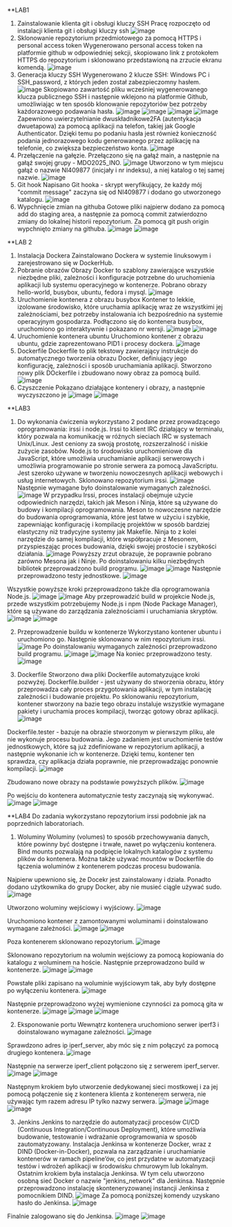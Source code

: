 **LAB1
1. Zainstalowanie klienta git i obsługi kluczy SSH
   Pracę rozpoczęto od instalacji klienta git i obsługi kluczy ssh
![image](https://github.com/user-attachments/assets/ff4fa743-ec04-48eb-a77d-9bc8bf06084c)
3. Sklonowanie repozytorium przedmiotowego za pomocą HTTPS i personal access token
   Wygenerowano personal access token na platformie github w odpowiedniej sekcji, skopiowano link z protokołem HTTPS do repozytorium i sklonowano przedstawioną na zrzucie ekranu komendą.
![image](https://github.com/user-attachments/assets/c9151217-9d85-49fe-9d12-05e2f1e22f98)
4. Generacja kluczy SSH
   Wygenerowano 2 klucze SSH: Windows PC i SSH_password, z których jeden został zabezpieczomny hasłem.
![image](https://github.com/user-attachments/assets/3b3a2551-3743-4ade-a959-180eb4037b27)
   Skopiowano zawartość pliku wcześniej wygenerowanego klucza publicznego SSH i następnie wklejono na platformie Github, umożliwiając w ten sposób klonowanie repozytoriów bez potrzeby każdorazowego podawania hasła.
![image](https://github.com/user-attachments/assets/882f6d41-51d9-4ba2-a7f9-07abf03519a4)
![image](https://github.com/user-attachments/assets/6cdc2cff-5de2-4078-b1b0-faa478ea8ee1)
![image](https://github.com/user-attachments/assets/e87ecc54-8bb5-4ca8-a7f0-adceac1b2c17)
![image](https://github.com/user-attachments/assets/2c88ed5a-2293-480e-bfc3-8c2f5853df53)
   Zapewniono uwierzytelnianie dwuskładnikowe2FA (autentykacja dwuetapowa) za pomocą aplikacji na telefon, takiej jak Google Authenticator. Dzięki temu po podaniu hasła jest również konieczność podania jednorazowego kodu generowanego przez aplikację na telefonie, co zwiększa bezpieczeństwo konta.
![image](https://github.com/user-attachments/assets/2db07c9f-c24e-44d2-91ad-6b2633563ebe)
5. Przełączenie na gałęzie.
   Przełączono się na gałąź main, a następnie na gałąź swojej grupy - MDO2025_INO.
![image](https://github.com/user-attachments/assets/eaf8f1bb-21e3-4e36-8cfa-1269c997fdab)
   Utworzono w tym miejscu gałąź o nazwie NI409877 (inicjały i nr indeksu), a niej katalog o tej samej nazwie.
![image](https://github.com/user-attachments/assets/494b18fd-cf9a-4707-8fee-b3d58e9e4f66)
6. Git hook
   Napisano Git hooka - skrypt weryfikujący, że każdy mój "commit message" zaczyna się od NI409877 i dodano go utworzonego katalogu.
![image](https://github.com/user-attachments/assets/406e9c78-006f-494e-bfbf-e0f0343b4c69)
7. Wypchnięcie zmian na githuba
   Gotowe pliki najpierw dodano za pomocą add do staging area, a następnie za pomocą commit zatwierdozno zmiany do lokalnej historii repozytorium. Za pomocą git push origin wypchnięto zmiany na githuba.
![image](https://github.com/user-attachments/assets/e9bdf424-9edb-45bc-ba1c-82f4d06f5661)
![image](https://github.com/user-attachments/assets/1b691d73-cd4f-4bb7-8281-d19d285ca245)


**LAB 2
1. Instalacja Dockera
   Zainstalowano Dockera w systemie linuksowym i zarejestrowano się w DockerHub.
2. Pobranie obrazów
   Obrazy Docker to szablony zawierające wszystkie niezbędne pliki, zależności i konfiguracje potrzebne do uruchomienia aplikacji lub systemu operacyjnego w kontenerze. Pobrano obrazy hello-world, busybox, ubuntu, fedora i mysql.
![image](https://github.com/user-attachments/assets/5325afdb-94a4-479d-bf94-d4fed6ef688d)
3. Uruchomienie kontenera z obrazu busybox
   Kontener to lekkie, izolowane środowisko, które uruchamia aplikację wraz ze wszystkimi jej zależnościami, bez potrzeby instalowania ich bezpośrednio na systemie operacyjnym gospodarza.
   Podłączono się do kontenera busybox, uruchomiono go interaktywnie i pokazano nr wersji.
![image](https://github.com/user-attachments/assets/9120cad9-e396-4dab-88d0-cc05a125f2b6)
![image](https://github.com/user-attachments/assets/ff3297a3-7773-4bc3-bf31-389ecbbdaf89)
4. Uruchomienie kontenera ubuntu
   Uruchomiono kontener z obrazu ubuntu, gdzie zaprezentowano PID1 i procesy dockera.
![image](https://github.com/user-attachments/assets/2fbc8e68-5111-4044-9a94-35edbb99eaab)
5. Dockerfile
   Dockerfile to plik tekstowy zawierający instrukcje do automatycznego tworzenia obrazu Docker, definiujący jego konfigurację, zależności i sposób uruchamiania aplikacji.
   Stworzono nowy plik DOckerfile i zbudowano nowy obraz za pomocą build.
![image](https://github.com/user-attachments/assets/cc148f12-219f-41be-87a2-c3942f7e8655)
6. Czyszczenie
   Pokazano działające kontenery i obrazy, a następnie wyczyszczono je
![image](https://github.com/user-attachments/assets/751b5b3e-5647-408a-8ead-cc87ea87aab3)
![image](https://github.com/user-attachments/assets/c110706f-5e5f-408d-87a2-1098cc72bf0c)


**LAB3
1. Do wykonania ćwiczenia wykorzystano 2 podane przez prowadzącego oprogramowania: irssi i node.js. Irssi to klient IRC działający w terminalu, który pozwala na komunikację w różnych sieciach IRC w systemach Unix/Linux. Jest ceniony za swoją prostotę, rozszerzalność i niskie zużycie zasobów.
Node.js to środowisko uruchomieniowe dla JavaScript, które umożliwia uruchamianie aplikacji serwerowych i umożliwia programowanie po stronie serwera za pomocą JavaScriptu. Jest szeroko używane w tworzeniu nowoczesnych aplikacji webowych i usług internetowych.
Sklonowano repozytorium irssi.
![image](https://github.com/user-attachments/assets/6af57fce-520c-4127-ab15-9bf3bc3b69db)
Następnie wymagane było doinstalowanie wymaganych zależności.
![image](https://github.com/user-attachments/assets/03d1617b-00d0-4963-a1ca-09f1e45b9eb1)
W przypadku Irssi, proces instalacji obejmuje użycie odpowiednich narzędzi, takich jak Meson i Ninja, które są używane do budowy i kompilacji oprogramowania.
Meson to nowoczesne narzędzie do budowania oprogramowania, które jest łatwe w użyciu i szybkie, zapewniając konfigurację i kompilację projektów w sposób bardziej elastyczny niż tradycyjne systemy jak Makefile. Ninja to z kolei narzędzie do samej kompilacji, które współpracuje z Mesonem, przyspieszając proces budowania, dzięki swojej prostocie i szybkości działania.
![image](https://github.com/user-attachments/assets/fd3903f9-c880-4a8e-84fd-aa8d0b7f7e62)
Powyższy zrzut obrazuje, że poprawnie pobrano zarówno Mesona jak i Ninje. Po doinstalowaniu kilku niezbędnych bibliotek przeprowadzono build programu.
![image](https://github.com/user-attachments/assets/ce1ca8b0-2f67-468e-b838-bf7932f944a4)
![image](https://github.com/user-attachments/assets/2f1b117b-27ed-461a-bb76-f071693700bd)
Następnie przeprowadzono testy jednostkowe.
![image](https://github.com/user-attachments/assets/c61c3f2e-ee7c-4f8a-867b-f67d6a530566)

Wszystkie powyższe kroki przeprowadzono także dla oprogramowania Node.js.
![image](https://github.com/user-attachments/assets/737966fa-07b7-4506-9412-139ab5313ef6)
![image](https://github.com/user-attachments/assets/f14c4771-e7a6-4e88-827e-e20b39bac5ee)
Aby przeprowadzić build w projekcie Node.js, przede wszystkim potrzebujemy Node.js i npm (Node Package Manager), które są używane do zarządzania zależnościami i uruchamiania skryptów.
![image](https://github.com/user-attachments/assets/b50e23d2-63b7-469b-aa85-6aefd9ebd792)
![image](https://github.com/user-attachments/assets/208fd169-0525-499f-94dc-e8a207d43818)

2. Przeprowadzenie buildu w kontenerze
   Wykorzystano kontener ubuntu i uruchomiono go. Następnie sklonowano w nim repozytorium irssi.
   ![image](https://github.com/user-attachments/assets/b53543e8-1409-4ffc-a97e-ba8e4c815de3)
Po doinstalowaniu wymaganych zależności przeprowadzono build programu.
![image](https://github.com/user-attachments/assets/8faba540-28b4-4fb7-aaf9-d3c949289f46)
![image](https://github.com/user-attachments/assets/76984cae-962e-4f05-9e06-40a013e388ce)
Na koniec przeprowadzono testy.
![image](https://github.com/user-attachments/assets/302869b7-d172-4775-92d0-6036b7ba5ec4)

3. Dockerfile
Stworzono dwa pliki Dockerfile automatyzujące kroki pozwyżej.
Dockerfile.builder -  jest używany do stworzenia obrazu, który przeprowadza cały proces przygotowania aplikacji, w tym instalację zależności i budowanie projektu. Po sklonowaniu repozytorium, kontener stworzony na bazie tego obrazu instaluje wszystkie wymagane pakiety i uruchamia proces kompilacji, tworząc gotowy obraz aplikacji.
![image](https://github.com/user-attachments/assets/280aae0c-b726-4fe5-b506-9741276c2de1)

Dockerfile.tester - bazuje na obrazie stworzonym w pierwszym pliku, ale nie wykonuje procesu budowania. Jego zadaniem jest uruchomienie testów jednostkowych, które są już zdefiniowane w repozytorium aplikacji, a następnie wykonanie ich w kontenerze. Dzięki temu, kontener ten sprawdza, czy aplikacja działa poprawnie, nie przeprowadzając ponownie kompilacji.
![image](https://github.com/user-attachments/assets/0c70e662-b68a-4c9e-8aaf-4dfecc77ae1f)

Zbudowano nowe obrazy na podstawie powyższych plików.
![image](https://github.com/user-attachments/assets/8d35c983-7758-4ba1-b84e-51f08d159797)

Po wejściu do kontenera automatycznie testy zaczynają się wykonywać.
![image](https://github.com/user-attachments/assets/e96289ff-09e4-4136-b033-06ec37ed34ae)
![image](https://github.com/user-attachments/assets/17fdb1d3-eeb0-4802-b881-3b1b5f7c8dcc)


**LAB4
Do zadania wykorzystano repozytorium irssi podobnie jak na poprzednich laboratoriach.
1. Woluminy
Woluminy (volumes) to sposób przechowywania danych, które powinny być dostępne i trwałe, nawet po wyłączeniu kontenera.
Bind mounts pozwalają na podpięcie lokalnych katalogów z systemu plików do kontenera.
Można także używać mountów w Dockerfile do łączenia woluminów z kontenerem podczas procesu budowania.

Najpierw upewniono się, że Docekr jest zainstalowany i działa. Ponadto dodano użytkownika do grupy Docker, aby nie musieć ciągle używać sudo.
![image](https://github.com/user-attachments/assets/25d8e62b-e267-43e9-958a-3577e1bf309b)

Utworzono woluminy wejściowy i wyjściowy.
![image](https://github.com/user-attachments/assets/a65ef067-9487-4e57-bf03-a49f05ceeabc)

Uruchomiono kontener z zamontowanymi woluminami i doinstalowano wymagane zależności.
![image](https://github.com/user-attachments/assets/03f6ac83-9a8b-4a08-a35d-e2dfad9eaa3b)
![image](https://github.com/user-attachments/assets/0fbee904-5f1c-47d6-a733-b3fc8198db37)

Poza kontenerem sklonowano repozytorium.
![image](https://github.com/user-attachments/assets/af507f68-3c00-4f07-b545-db255e996afc)

Sklonowano repozytorium na wolumin wejściowy za pomocą kopiowania do katalogu z woluminem na hoście. Następnie przeprowadzono build w kontenerze.
![image](https://github.com/user-attachments/assets/2f631daa-62c5-46fb-bdbd-12e8c8ba6a07)
![image](https://github.com/user-attachments/assets/55d69aec-448a-458b-877f-da5e0239cd7f)

Powstałe pliki zapisano na woluminie wyjściowym tak, aby były dostępne po wyłączeniu kontenera.
![image](https://github.com/user-attachments/assets/112e818b-9d63-4fa3-ae2a-22958c57c74e)

Następnie przeprowadzono wyżej wymienione czynności za pomocą gita w kontenerze.
![image](https://github.com/user-attachments/assets/29b602ff-d5c6-4f92-bc91-fd66d9cacce1)
![image](https://github.com/user-attachments/assets/2dc43f32-d248-418a-9ad6-9c8b9a4b497b)
![image](https://github.com/user-attachments/assets/0004fe84-4d7e-4fd9-93ac-17afd4018f28)


2. Eksponowanie portu
   Wewnątrz kontenera uruchomiono serwer iperf3 i doinstalowano wymagane zależności.
![image](https://github.com/user-attachments/assets/61ba9da9-45ba-4b22-b8d5-5300aec67c69)

Sprawdzono adres ip iperf_server, aby móc się z nim połączyć za pomocą drugiego kontenera.
![image](https://github.com/user-attachments/assets/e08c5607-7372-48b2-9846-ca81d2eb17b9)

Następnie na serwerze iperf_client połączono się  z serwerem iperf_server.
![image](https://github.com/user-attachments/assets/52e34cfe-eb33-434e-b944-d6243f466bff)
![image](https://github.com/user-attachments/assets/5e187c2c-f34a-46b3-a0c0-b2f485e840be)

Następnym krokiem było utworzenie dedykowanej sieci mostkowej i za jej pomocą połączenie się z kontenera klienta z kontenerem serwera, nie używając tym razem adresu IP tylko nazwy serwera.
![image](https://github.com/user-attachments/assets/8fbecdb1-dff5-4f8c-9a07-69a21bf2e481)
![image](https://github.com/user-attachments/assets/61ff47b3-6c21-467d-9ebd-1864fb4669ef)
![image](https://github.com/user-attachments/assets/052a332b-98ba-408b-8bc1-d46d761b55bb)


3. Jenkins
   Jenkins to narzędzie do automatyzacji procesów CI/CD (Continuous Integration/Continuous Deployment), które umożliwia budowanie, testowanie i wdrażanie oprogramowania w sposób zautomatyzowany. Instalacja Jenkinsa w kontenerze Docker, wraz z DIND (Docker-in-Docker), pozwala na zarządzanie i uruchamianie kontenerów w ramach pipeline’ów, co jest przydatne w automatyzacji testów i wdrożeń aplikacji w środowisku chmurowym lub lokalnym.
   Ostatnim krokiem była instalacja Jenkinsa. W tym celu utworzono osobną sieć Docker o nazwie "jenkins_network" dla Jenkinsa. Następnie przeprowadzono instalację skonteneryzowanej instancji Jenkinsa z pomocnikiem DIND.
   ![image](https://github.com/user-attachments/assets/4eaf4660-8d21-4ea6-ac1a-c52d846db7de)
Za pomocą poniższej komendy uzyskano hasło do Jenkinsa.
![image](https://github.com/user-attachments/assets/94b3e70c-e3a3-4d95-b7a3-68b01d463010)

Finalnie zalogowano się do Jenkinsa.
![image](https://github.com/user-attachments/assets/b6c01dda-2637-4bbf-a8d0-8a8aaed76b06)
![image](https://github.com/user-attachments/assets/d4029651-db93-4af5-a718-08dd8e84134b)
